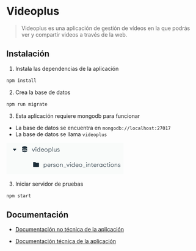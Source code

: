 # Videoplus

> Videoplus es una aplicación de gestión de vídeos en la que podrás ver y compartir videos a través de la web.

## Instalación

1. Instala las dependencias de la aplicación

```bash
npm install
```

2. Crea la base de datos

```bash
npm run migrate
```

3. Esta aplicación requiere mongodb para funcionar
- La base de datos se encuentra en `mongodb://localhost:27017`
- La base de datos se llama `videoplus`

![compass](/docs/mongo.example.png)

3. Iniciar servidor de pruebas

```bash
npm start
```

## Documentación

- [Documentación no técnica de la aplicación](/docs/01%20documentación%20no%20técnica.md)

- [Documentación técnica de la aplicación](/docs/02%20documentación%20técnica.md)
